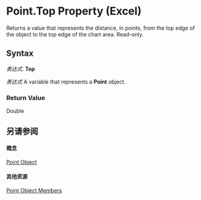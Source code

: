 
# Point.Top Property (Excel)

Returns a value that represents the distance, in points, from the top edge of the object to the top edge of the chart area. Read-only.


## Syntax

 _表达式_. **Top**

 _表达式_ A variable that represents a **Point** object.


### Return Value

Double


## 另请参阅


#### 概念


[Point Object](48ed9aec-2d29-ec4d-8e55-fca13982c358.md)
#### 其他资源


[Point Object Members](http://msdn.microsoft.com/library/a533258d-fc3b-9fe1-2a77-a55ecbe7bd7a%28Office.15%29.aspx)